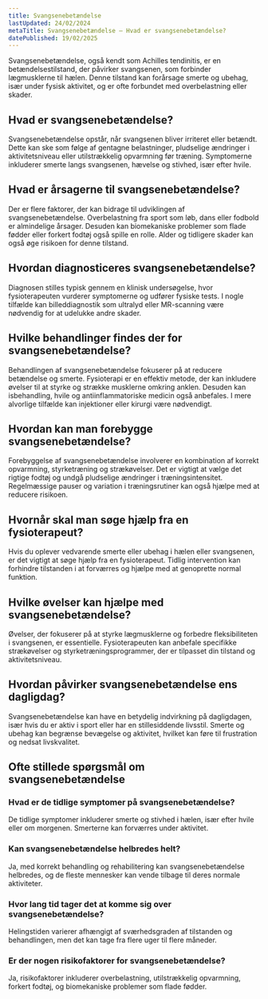 ```yaml
---
title: Svangsenebetændelse
lastUpdated: 24/02/2024
metaTitle: Svangsenebetændelse – Hvad er svangsenebetændelse?
datePublished: 19/02/2025
---
```


Svangsenebetændelse, også kendt som Achilles tendinitis, er en betændelsestilstand, der påvirker svangsenen, som forbinder lægmusklerne til hælen. Denne tilstand kan forårsage smerte og ubehag, især under fysisk aktivitet, og er ofte forbundet med overbelastning eller skader.

## Hvad er svangsenebetændelse?

Svangsenebetændelse opstår, når svangsenen bliver irriteret eller betændt. Dette kan ske som følge af gentagne belastninger, pludselige ændringer i aktivitetsniveau eller utilstrækkelig opvarmning før træning. Symptomerne inkluderer smerte langs svangsenen, hævelse og stivhed, især efter hvile.

## Hvad er årsagerne til svangsenebetændelse?

Der er flere faktorer, der kan bidrage til udviklingen af svangsenebetændelse. Overbelastning fra sport som løb, dans eller fodbold er almindelige årsager. Desuden kan biomekaniske problemer som flade fødder eller forkert fodtøj også spille en rolle. Alder og tidligere skader kan også øge risikoen for denne tilstand.

## Hvordan diagnosticeres svangsenebetændelse?

Diagnosen stilles typisk gennem en klinisk undersøgelse, hvor fysioterapeuten vurderer symptomerne og udfører fysiske tests. I nogle tilfælde kan billeddiagnostik som ultralyd eller MR-scanning være nødvendig for at udelukke andre skader.

## Hvilke behandlinger findes der for svangsenebetændelse?

Behandlingen af svangsenebetændelse fokuserer på at reducere betændelse og smerte. Fysioterapi er en effektiv metode, der kan inkludere øvelser til at styrke og strække musklerne omkring anklen. Desuden kan isbehandling, hvile og antiinflammatoriske medicin også anbefales. I mere alvorlige tilfælde kan injektioner eller kirurgi være nødvendigt.

## Hvordan kan man forebygge svangsenebetændelse?

Forebyggelse af svangsenebetændelse involverer en kombination af korrekt opvarmning, styrketræning og strækøvelser. Det er vigtigt at vælge det rigtige fodtøj og undgå pludselige ændringer i træningsintensitet. Regelmæssige pauser og variation i træningsrutiner kan også hjælpe med at reducere risikoen.

## Hvornår skal man søge hjælp fra en fysioterapeut?

Hvis du oplever vedvarende smerte eller ubehag i hælen eller svangsenen, er det vigtigt at søge hjælp fra en fysioterapeut. Tidlig intervention kan forhindre tilstanden i at forværres og hjælpe med at genoprette normal funktion.

## Hvilke øvelser kan hjælpe med svangsenebetændelse?

Øvelser, der fokuserer på at styrke lægmusklerne og forbedre fleksibiliteten i svangsenen, er essentielle. Fysioterapeuten kan anbefale specifikke strækøvelser og styrketræningsprogrammer, der er tilpasset din tilstand og aktivitetsniveau.

## Hvordan påvirker svangsenebetændelse ens dagligdag?

Svangsenebetændelse kan have en betydelig indvirkning på dagligdagen, især hvis du er aktiv i sport eller har en stillesiddende livsstil. Smerte og ubehag kan begrænse bevægelse og aktivitet, hvilket kan føre til frustration og nedsat livskvalitet.

## Ofte stillede spørgsmål om svangsenebetændelse

### Hvad er de tidlige symptomer på svangsenebetændelse?

De tidlige symptomer inkluderer smerte og stivhed i hælen, især efter hvile eller om morgenen. Smerterne kan forværres under aktivitet.

### Kan svangsenebetændelse helbredes helt?

Ja, med korrekt behandling og rehabilitering kan svangsenebetændelse helbredes, og de fleste mennesker kan vende tilbage til deres normale aktiviteter.

### Hvor lang tid tager det at komme sig over svangsenebetændelse?

Helingstiden varierer afhængigt af sværhedsgraden af tilstanden og behandlingen, men det kan tage fra flere uger til flere måneder.

### Er der nogen risikofaktorer for svangsenebetændelse?

Ja, risikofaktorer inkluderer overbelastning, utilstrækkelig opvarmning, forkert fodtøj, og biomekaniske problemer som flade fødder.
